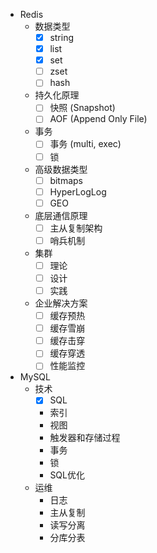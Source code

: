 - Redis
    - 数据类型
        - [x] string
        - [x] list
        - [x] set
        - [ ] zset
        - [ ] hash
    - 持久化原理
        - [ ] 快照 (Snapshot)
        - [ ] AOF (Append Only File)
    - 事务
        - [ ] 事务 (multi, exec)
        - [ ] 锁
    - 高级数据类型
        - [ ] bitmaps
        - [ ] HyperLogLog
        - [ ] GEO
    - 底层通信原理
        - [ ] 主从复制架构
        - [ ] 哨兵机制
    - 集群
        - [ ] 理论
        - [ ] 设计
        - [ ] 实践
    - 企业解决方案
        - [ ] 缓存预热
        - [ ] 缓存雪崩
        - [ ] 缓存击穿
        - [ ] 缓存穿透
        - [ ] 性能监控
- MySQL
    - 技术
        - [x] SQL
        - 索引
        - 视图
        - 触发器和存储过程
        - 事务
        - 锁
        - SQL优化
    - 运维
        - 日志
        - 主从复制
        - 读写分离
        - 分库分表